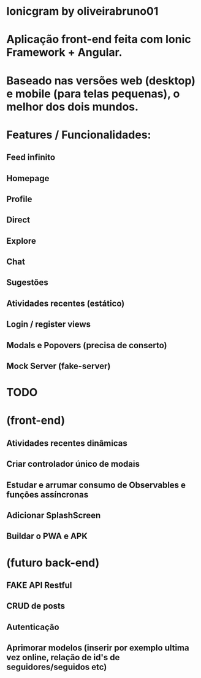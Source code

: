# Ionicgram by oliveirabruno01

# Aplicação front-end feita com Ionic Framework + Angular.
# Baseado nas versões web (desktop) e mobile (para  telas pequenas), o melhor dos dois mundos.

# Features / Funcionalidades:
## Feed infinito
## Homepage
## Profile
## Direct
## Explore
## Chat
## Sugestões
## Atividades recentes (estático)
## Login / register views
## Modals e Popovers (precisa de conserto)
## Mock Server (fake-server)


# TODO
# (front-end)
## Atividades recentes dinâmicas
## Criar controlador único de modais
## Estudar e arrumar consumo de Observables e funções assíncronas
## Adicionar SplashScreen
## Buildar o PWA e APK

# (futuro back-end)
## FAKE API Restful
## CRUD de posts
## Autenticação
## Aprimorar modelos (inserir por exemplo ultima vez online, relação de id's de seguidores/seguidos etc)
